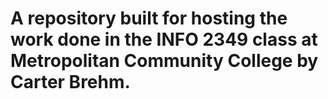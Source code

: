 # A repository built for hosting the work done in the INFO 2349 class at Metropolitan Community College by Carter Brehm.
